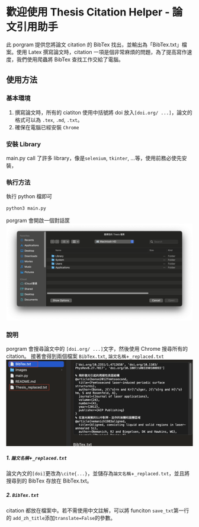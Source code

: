 # 歡迎使用 Thesis Citation Helper - 論文引用助手
此 porgram 提供您將論文 citation 的 BibTex 找出，並輸出為「BibTex.txt」檔案。使用 Latex 撰寫論文時，citation 一項是個非常麻煩的問題，為了提高寫作速度，我們使用爬蟲將 BibTex 查找工作交給了電腦。

## 使用方法

### 基本環境
1. 撰寫論文時，所有的 ciatiton 使用中括號將 doi 放入`[doi.org/ ...]`，論文的格式可以為 `.tex`, `.md`, `.txt`。
2. 確保在電腦已經安裝 `Chrome`

### 安裝 Library
main.py call 了許多 library，像是`selenium`, `tkinter`, ...等，使用前務必使先安裝，

### 執行方法
執行 python 檔即可
```bash
python3 main.py
```
porgram 會開啟一個對話筐
![Choose File](images/chooseFile.png?raw=true "Choose File")

### 說明
porgram 會搜尋論文中的 `[doi.org/ ...]`文字，然後使用 Chrome 搜尋所有的 citation。
接著會得到兩個檔案 `BibTex.txt`, `論文名稱`+`_replaced.txt`
![Finish](images/finish.png?raw=true "Finish")

##### 1. `論文名稱`+`_replaced.txt`
論文內文的`[doi]`更改為`\cite{...}`，並儲存為`論文名稱`+`_replaced.txt`，並且將搜尋到的 BibTex 存放在 BibTex.txt。

##### 2. `BibTex.txt`
citation 都放在檔案中。若不需使用中文註解，可以將 funciton `save_txt`第一行的 `add_zh_title`添加`translate=False`的參數。